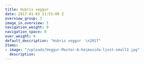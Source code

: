 ```yaml
---
title: Hubris veggur
date: 2017-01-03 11:53:00 Z
overview_group: 3
image_in_overview: 1
navigation_weight: 9
navigation_space: 0
over_weight: 0
default_description: "Hubris veggur  \n2017"
Items:
- image: "/uploads/Veggur-Master-A-heimasida-ljost-small2.jpg"
  description:
---
```

